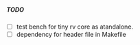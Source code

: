 

##### TODO
- [ ] test bench for tiny rv core as atandalone.
- [ ] dependency for header file in Makefile
